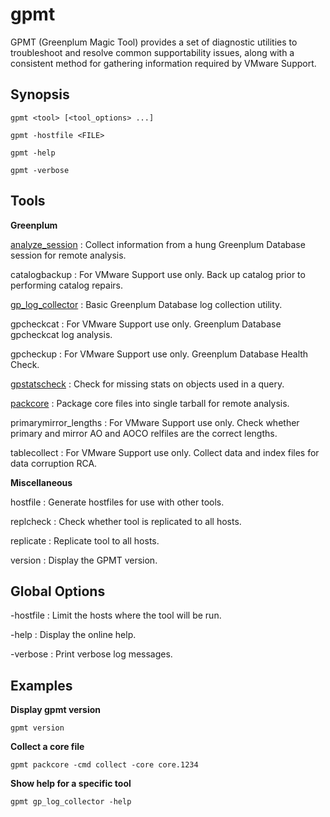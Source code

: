 # gpmt 

GPMT \(Greenplum Magic Tool\) provides a set of diagnostic utilities to troubleshoot and resolve common supportability issues, along with a consistent method for gathering information required by VMware Support.

## <a id="syn"></a>Synopsis 

```
gpmt <tool> [<tool_options> ...] 

gpmt -hostfile <FILE>

gpmt -help

gpmt -verbose

```

## <a id="tool"></a>Tools 

**Greenplum**

[analyze\_session](gpmt-analyze_session.html)
:   Collect information from a hung Greenplum Database session for remote analysis.

catalogbackup
:   For VMware Support use only. Back up catalog prior to performing catalog repairs.

[gp\_log\_collector](gpmt-gp_log_collector.html)
:   Basic Greenplum Database log collection utility.

gpcheckcat
:   For VMware Support use only. Greenplum Database gpcheckcat log analysis.

gpcheckup
:   For VMware Support use only. Greenplum Database Health Check.

[gpstatscheck](gpmt-gpstatscheck.html)
:   Check for missing stats on objects used in a query.

[packcore](gpmt-packcore.html)
:   Package core files into single tarball for remote analysis.

primarymirror\_lengths
:   For VMware Support use only. Check whether primary and mirror AO and AOCO relfiles are the correct lengths.

tablecollect
:   For VMware Support use only. Collect data and index files for data corruption RCA.

**Miscellaneous**

hostfile
:   Generate hostfiles for use with other tools.

replcheck
:   Check whether tool is replicated to all hosts.

replicate
:   Replicate tool to all hosts.

version
:   Display the GPMT version.

## <a id="globopts"></a>Global Options 

-hostfile
:   Limit the hosts where the tool will be run.

-help
:   Display the online help.

-verbose
:   Print verbose log messages.

## <a id="exs"></a>Examples 

**Display gpmt version**

```
gpmt version
```

**Collect a core file**

```
gpmt packcore -cmd collect -core core.1234
```

**Show help for a specific tool**

```
gpmt gp_log_collector -help
```

